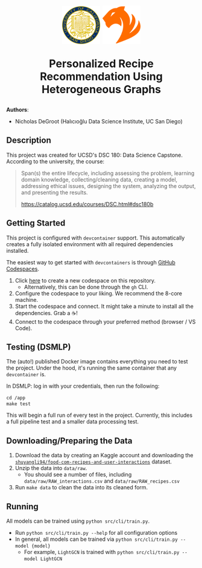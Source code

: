 <h1 align="center">
   <img src="reports/badges/ucsdseal.png" width=20% />
   <img src="reports/badges/tigergraph.png" width=20% />

Personalized Recipe Recommendation Using Heterogeneous Graphs

</h1>

**Authors**:

- Nicholas DeGroot (Halıcıoğlu Data Science Institute, UC San Diego)

## Description

This project was created for UCSD's DSC 180: Data Science Capstone. According to the university, the course:

> Span(s) the entire lifecycle, including assessing the problem, learning domain knowledge, collecting/cleaning data, creating a model, addressing ethical issues, designing the system, analyzing the output, and presenting the results.
>
> https://catalog.ucsd.edu/courses/DSC.html#dsc180b

## Getting Started

This project is configured with `devcontainer` support. This automatically creates a fully isolated environment with all required dependencies installed.

The easiest way to get started with `devcontainers` is through [GitHub Codespaces](https://github.com/features/codespaces).

1. Click [here](https://github.com/codespaces/new?hide_repo_select=true&ref=main&repo=571806935) to create a new codespace on this repository.
   - Alternatively, this can be done through the `gh` CLI.
2. Configure the codespace to your liking. We recommend the 8-core machine.
3. Start the codespace and connect. It might take a minute to install all the dependencies. Grab a :coffee:!
4. Connect to the codespace through your preferred method (browser / VS Code).

## Testing (DSMLP)

The (auto!) published Docker image contains everything you need to test the project. Under the hood, it's running the same container that any `devcontainer` is.

In DSMLP: log in with your credentials, then run the following:

```
cd /app
make test
```

This will begin a full run of every test in the project. Currently, this includes a full pipeline test and a smaller data processing test.

## Downloading/Preparing the Data

1. Download the data by creating an Kaggle account and downloading the [`shuyangli94/food-com-recipes-and-user-interactions`](https://www.kaggle.com/datasets/shuyangli94/food-com-recipes-and-user-interactions) dataset.
2. Unzip the data into `data/raw`.
   - You should see a number of files, including `data/raw/RAW_interactions.csv` and `data/raw/RAW_recipes.csv`
3. Run `make data` to clean the data into its cleaned form.

## Running

All models can be trained using `python src/cli/train.py`.

- Run `python src/cli/train.py --help` for all configuration options
- In general, all models can be trained via `python src/cli/train.py --model {model}`
  - For example, `LightGCN` is trained with `python src/cli/train.py --model LightGCN`
